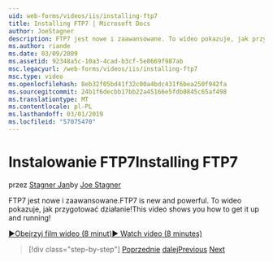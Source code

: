 ```yaml
---
uid: web-forms/videos/iis/installing-ftp7
title: Installing FTP7 | Microsoft Docs
author: JoeStagner
description: FTP7 jest nowe i zaawansowane. To wideo pokazuje, jak przygotować działanie!
ms.author: riande
ms.date: 03/09/2009
ms.assetid: 92348a5c-10a3-4cad-b3cf-5e8669f987ab
msc.legacyurl: /web-forms/videos/iis/installing-ftp7
msc.type: video
ms.openlocfilehash: 8eb32f05bd41f32c00a4bdc431f6bea250f942fa
ms.sourcegitcommit: 24b1f6decbb17bb22a45166e5fdb0845c65af498
ms.translationtype: MT
ms.contentlocale: pl-PL
ms.lasthandoff: 03/01/2019
ms.locfileid: "57075470"
---
```

<a name="installing-ftp7"></a><span data-ttu-id="c777e-104">Instalowanie FTP7</span><span class="sxs-lookup"><span data-stu-id="c777e-104">Installing FTP7</span></span>
====================
<span data-ttu-id="c777e-105">przez [Stagner Jan](https://github.com/JoeStagner)</span><span class="sxs-lookup"><span data-stu-id="c777e-105">by [Joe Stagner](https://github.com/JoeStagner)</span></span>

<span data-ttu-id="c777e-106">FTP7 jest nowe i zaawansowane.</span><span class="sxs-lookup"><span data-stu-id="c777e-106">FTP7 is new and powerful.</span></span> <span data-ttu-id="c777e-107">To wideo pokazuje, jak przygotować działanie!</span><span class="sxs-lookup"><span data-stu-id="c777e-107">This video shows you how to get it up and running!</span></span>

[<span data-ttu-id="c777e-108">&#9654;Obejrzyj film wideo (8 minut)</span><span class="sxs-lookup"><span data-stu-id="c777e-108">&#9654; Watch video (8 minutes)</span></span>](https://channel9.msdn.com/Blogs/ASP-NET-Site-Videos/installing-ftp7)

> [!div class="step-by-step"]
> <span data-ttu-id="c777e-109">[Poprzednie](creating-a-site-with-iis7-manager.md)
> [dalej](bit-rate-throttling.md)</span><span class="sxs-lookup"><span data-stu-id="c777e-109">[Previous](creating-a-site-with-iis7-manager.md)
[Next](bit-rate-throttling.md)</span></span>

